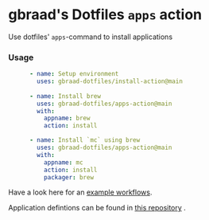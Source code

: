gbraad's Dotfiles `apps` action
===============================

Use dotfiles' `apps`-command to install applications

### Usage

```yaml
      - name: Setup environment
        uses: gbraad-dotfiles/install-action@main
        
      - name: Install brew
        uses: gbraad-dotfiles/apps-action@main
        with:
          appname: brew
          action: install

      - name: Install `mc` using brew
        uses: gbraad-dotfiles/apps-action@main
        with:
          appname: mc
          action: install
          packager: brew
```

Have a look here for an [example workflows](https://github.com/gbraad-dotfiles/actions-test/blob/main/.github/workflows/test-apps.yml).

Application defintions can be found in [this repository](https://github.com/gbraad-dotfiles/applications/)
.
